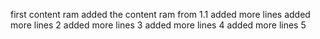 first content
 ram added the content 
ram from 1.1
added more lines
added more lines 2 
added more lines 3 
added more lines 4 
added more lines 5 
